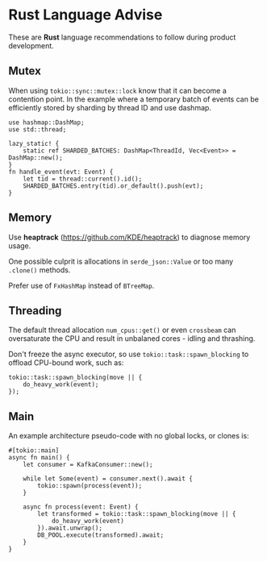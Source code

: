 # Rust Language Advise

These are **Rust** language recommendations to follow during product development.

## Mutex
When using `tokio::sync::mutex::lock` know that it can become a contention point.
In the example where a temporary batch of events can be efficiently stored by sharding
by thread ID and use dashmap.

```
use hashmap::DashMap;
use std::thread;

lazy_static! {
	static ref SHARDED_BATCHES: DashMap<ThreadId, Vec<Event>> = DashMap::new();
}
fn handle_event(evt: Event) {
	let tid = thread::current().id();
	SHARDED_BATCHES.entry(tid).or_default().push(evt);
}
```


## Memory
Use **heaptrack** (https://github.com/KDE/heaptrack) to diagnose memory usage.

One possible culprit is allocations in `serde_json::Value` or too many `.clone()` methods.

Prefer use of `FxHashMap` instead of `BTreeMap`.


## Threading
The default thread allocation `num_cpus::get()` or even `crossbeam` can oversaturate the CPU
and result in unbalaned cores - idling and thrashing.

Don't freeze the async executor, so use `tokio::task::spawn_blocking` to offload CPU-bound work, such as:
```
tokio::task::spawn_blocking(move || {
	do_heavy_work(event);
});
```

## Main
An example architecture pseudo-code with no global locks, or clones is:
```
#[tokio::main]
async fn main() {
	let consumer = KafkaConsumer::new();

	while let Some(event) = consumer.next().await {
		tokio::spawn(process(event));
	}

	async fn process(event: Event) {
		let transformed = tokio::task::spawn_blocking(move || {
			do_heavy_work(event)
		}).await.unwrap();
		DB_POOL.execute(transformed).await;
	}
}
```
